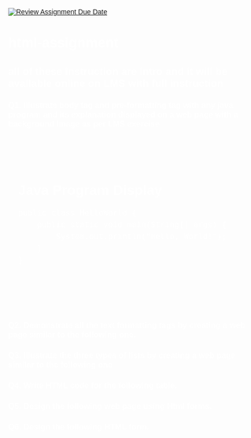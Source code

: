[![Review Assignment Due Date](https://classroom.github.com/assets/deadline-readme-button-24ddc0f5d75046c5622901739e7c5dd533143b0c8e959d652212380cedb1ea36.svg)](https://classroom.github.com/a/nuPmO7oi)
# html-assignment
## all of these instruction are intro and it will be available online on LMS with full instruction
### Q1. Illustrate body tag and pre-formatting tag with any java program and its explanation displayed on a web page with a background image as per LMS exercise 
<!DOCTYPE html>
<html lang="en">
<head>
<meta charset="UTF-8">
<meta name="viewport" content="width=device-width, initial-scale=1.0">
<title>Java Program Display</title>
<style>
  body {
    background-image: url('mountain.jpg'); 
    background-size: cover;
    font-family: Arial, sans-serif;
    color: #fff;
  }
  .container {
    max-width: 800px;
    margin: 50px auto;
    padding: 20px;
    border-radius: 10px;
  }
  pre {
    white-space: pre-wrap;
    font-size: 16px;
    line-height: 1.5;
    overflow-x: auto;
  }
</style>
</head>
<body>
  <div class="container">
    <h1>Java Program Display</h1>
    <pre>
public class HelloWorld {
    public static void main(String[] args) {
        System.out.println("Hello, World!");
    }
}
    </pre>
  </div>
</body>
</html>



### Q2. Demonstrate all the text formatting tags by creating a web page similar to the following one.



### Q3. Illustrate the three types of lists by creating a web page similar to the following one
### Q4. Write HTML code for the following table.
### Q5. Design the following web page using Html forms.
### Q6. Design the following HTML form.
